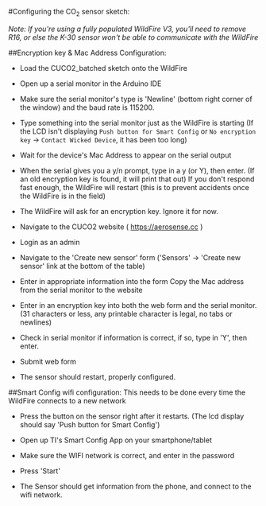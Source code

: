 #Configuring the CO<sub>2</sub> sensor sketch:

*Note: If you're using a fully populated WildFire V3, you'll need to remove R16, or else the K-30 sensor won't be able to communicate with the WildFire*

##Encryption key & Mac Address Configuration:

* Load the CUCO2_batched sketch onto the WildFire

* Open up a serial monitor in the Arduino IDE

* Make sure the serial monitor's type is 'Newline' (bottom right corner of the window) and the baud rate is 115200.

* Type something into the serial monitor just as the WildFire is starting
	(If the LCD isn't displaying `Push button for Smart Config` or `No encryption key` -> `Contact Wicked Device`, it has been too long)

* Wait for the device's Mac Address to appear on the serial output

* When the serial gives you a y/n prompt, type in a y (or Y), then enter.
	(If an old encryption key is found, it will print that out)
	If you don't respond fast enough, the WildFire will restart (this is to prevent accidents once the WildFire is in the field)

* The WildFire will ask for an encryption key. Ignore it for now.

* Navigate to the CUCO2 website
	( https://aerosense.cc )

* Login as an admin

* Navigate to the 'Create new sensor' form
	('Sensors' -> 'Create new sensor' link at the bottom of the table)

* Enter in appropriate information into the form
	Copy the Mac address from the serial monitor to the website

* Enter in an encryption key into both the web form and the serial monitor.
	(31 characters or less, any printable character is legal, no tabs or newlines)

* Check in serial monitor if information is correct, if so, type in 'Y', then enter.

* Submit web form

* The sensor should restart, properly configured.


##Smart Config wifi configuration:
This needs to be done every time the WildFire connects to a new network

* Press the button on the sensor right after it restarts.
	(The lcd display should say 'Push button for Smart Config')

* Open up TI's Smart Config App on your smartphone/tablet

* Make sure the WIFI network is correct, and enter in the password

* Press 'Start'

* The Sensor should get information from the phone, and connect to the wifi network.
